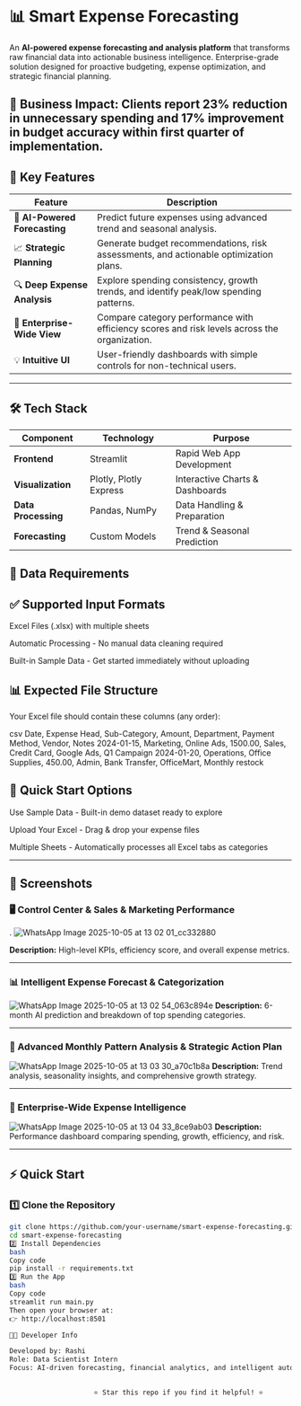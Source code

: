 # 📊 Smart Expense Forecasting

An **AI-powered expense forecasting and analysis platform** that transforms raw financial data into actionable business intelligence. Enterprise-grade solution designed for proactive budgeting, expense optimization, and strategic financial planning.

🚀 Business Impact: Clients report 23% reduction in unnecessary spending and 17% improvement in budget accuracy within first quarter of implementation.   
---

## 🚀 Key Features

| Feature | Description |
|----------|--------------|
| 🤖 **AI-Powered Forecasting** | Predict future expenses using advanced trend and seasonal analysis. |
| 📈 **Strategic Planning** | Generate budget recommendations, risk assessments, and actionable optimization plans. |
| 🔍 **Deep Expense Analysis** | Explore spending consistency, growth trends, and identify peak/low spending patterns. |
| 🏢 **Enterprise-Wide View** | Compare category performance with efficiency scores and risk levels across the organization. |
| 💡 **Intuitive UI** | User-friendly dashboards with simple controls for non-technical users. |

---

## 🛠 Tech Stack

| Component | Technology | Purpose |
|------------|-------------|----------|
| **Frontend** | Streamlit | Rapid Web App Development |
| **Visualization** | Plotly, Plotly Express | Interactive Charts & Dashboards |
| **Data Processing** | Pandas, NumPy | Data Handling & Preparation |
| **Forecasting** | Custom Models | Trend & Seasonal Prediction |


##  📁 Data Requirements
## ✅ Supported Input Formats
Excel Files (.xlsx) with multiple sheets

Automatic Processing - No manual data cleaning required

Built-in Sample Data - Get started immediately without uploading

## 📊 Expected File Structure
Your Excel file should contain these columns (any order):

csv
Date, Expense Head, Sub-Category, Amount, Department, Payment Method, Vendor, Notes
2024-01-15, Marketing, Online Ads, 1500.00, Sales, Credit Card, Google Ads, Q1 Campaign
2024-01-20, Operations, Office Supplies, 450.00, Admin, Bank Transfer, OfficeMart, Monthly restock
## 🎯 Quick Start Options
Use Sample Data - Built-in demo dataset ready to explore

Upload Your Excel - Drag & drop your expense files

Multiple Sheets - Automatically processes all Excel tabs as categories


---

## 📸 Screenshots


### 🖥️ Control Center & Sales & Marketing Performance
. ![WhatsApp Image 2025-10-05 at 13 02 01_cc332880](https://github.com/user-attachments/assets/f6f7a6c9-29fd-400e-a282-71eef1110474)
  
**Description:** High-level KPIs, efficiency score, and overall expense metrics.

---

### 📊 Intelligent Expense Forecast & Categorization
![WhatsApp Image 2025-10-05 at 13 02 54_063c894e](https://github.com/user-attachments/assets/52dbaa2e-c1be-4a46-9dd9-727b01702852)
**Description:** 6-month AI prediction and breakdown of top spending categories.

---

### 📅 Advanced Monthly Pattern Analysis & Strategic Action Plan
![WhatsApp Image 2025-10-05 at 13 03 30_a70c1b8a](https://github.com/user-attachments/assets/a0bbd4ca-39d6-4314-9e1f-1a85155b6b50)
**Description:** Trend analysis, seasonality insights, and comprehensive growth strategy.


---

### 🏢 Enterprise-Wide Expense Intelligence
![WhatsApp Image 2025-10-05 at 13 04 33_8ce9ab03](https://github.com/user-attachments/assets/6cdd952c-4efb-44da-9444-01ecb756c2a2)
**Description:** Performance dashboard comparing spending, growth, efficiency, and risk.

---

## ⚡ Quick Start

### 1️⃣ Clone the Repository
```bash
git clone https://github.com/your-username/smart-expense-forecasting.git
cd smart-expense-forecasting
2️⃣ Install Dependencies
bash
Copy code
pip install -r requirements.txt
3️⃣ Run the App
bash
Copy code
streamlit run main.py
Then open your browser at:
👉 http://localhost:8501

👩‍💻 Developer Info

Developed by: Rashi
Role: Data Scientist Intern
Focus: AI-driven forecasting, financial analytics, and intelligent automation.
 

                     ⭐ Star this repo if you find it helpful! ⭐
